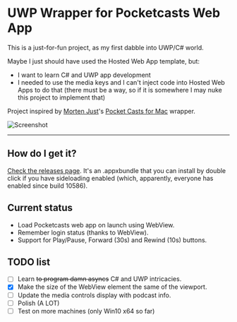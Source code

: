 # UWP Wrapper for Pocketcasts Web App

This is a just-for-fun project, as my first dabble into UWP/C# world.

Maybe I just should have used the Hosted Web App template, but:
* I want to learn C# and UWP app development
* I needed to use the media keys and I can't inject code into Hosted Web Apps to do that (there must be a way, so if it is somewhere I may nuke this project to implement that)

Project inspired by [Morten Just](http://mortenjust.com/)'s [Pocket Casts for Mac](https://github.com/mortenjust/PocketCastsOSX) wrapper.

![Screenshot](https://raw.githubusercontent.com/gvescu/pocketcasts-uwp-wrapper/master/images/screenshot.png)

---

## How do I get it?
[Check the releases page](https://github.com/gvescu/pocketcasts-uwp-wrapper/releases). It's an .appxbundle that you can install by double click if you have sideloading enabled (which, apparently, everyone has enabled since build 10586).

## Current status
- Load Pocketcasts web app on launch using WebView.
- Remember login status (thanks to WebView).
- Support for Play/Pause, Forward (30s) and Rewind (10s) buttons.


## TODO list
- [ ] Learn ~~to program damn asyncs~~ C# and UWP intricacies.
- [x] Make the size of the WebView element the same of the viewport.
- [ ] Update the media controls display with podcast info.
- [ ] Polish (A LOT)
- [ ] Test on more machines (only Win10 x64 so far)
